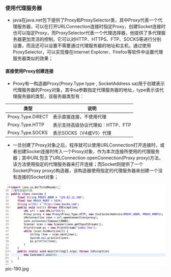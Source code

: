 ### 使用代理服务器
+ java在java.net包下提供了Proxy和ProxySelector类，其中Proxy代表一个代理服务器，可以在打开URLConnection连接时指定Proxy，创建Socket连接时也可以指定Proxy，而ProxySelector代表一个代理选择器，他提供了多代理服务器更加灵活的控制，它可以对HTTP、HTTPS、FTP、SOCKS等进行分别设置，而且还可以设置不需要通过代理服务器的地址和主机，通过使用ProxySelector，可以实现像在Internet Explorer、Firefox等软件中设置代理服务器类似的效果；
#### 直接使用Proxy创建连接
+ Proxy有一构造器Proxy(Proxy.Type type , SocketAddress sa)用于创建表示代理服务器的Proxy对象，其中sa参数指定代理服务器的地址，type表示该代理服务器的类型，该服务器类型有：

|类型|说明|
|------|-------|
|Proxy.Type.DIRECT|表示直接连接，不使用代理|
|Proxy.Type.HTTP|表示支持高级协议代理如：HTTP、FTP|
|Proxy.Type.SOCKS|表示SOCKS（V4或V5）代理|

+ 一旦创建了Proxy对象之后，程序就可以使用URLConnection打开连接时，或者创建Socket连接时传入一个Proxy对象，作为本次连接所使用的代理服务器；其中URL包含了URLConnection openConnection(Proxy proxy)方法，该方法使用指定的代理服务器来打开连接；而Socket则提供了一个Socket(Proxy proxy)构造器，该构造器使用指定的代理服务器来创建一个没有连接的Socket对象；

![image](https://github.com/ningbaoqi/Java/blob/master/gif/pic-190.jpg) pic-190.jpg

